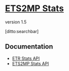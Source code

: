 # [ETS2MP Stats]()
version 1.5

[ditto:searchbar]

## Documentation
- [ETR Stats API](#docs/ETRStatsAPI)
- [ETS2MP Stats API](#docs/ETS2MPStats)
